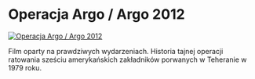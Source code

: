 Operacja Argo / Argo 2012 
=============
[![Operacja Argo / Argo 2012 ](http://vidos.pl/images/player.gif)](http://vidos.pl/operacja-argo-argo-2012)

 Film oparty na prawdziwych wydarzeniach. Historia tajnej operacji ratowania sześciu amerykańskich zakładników porwanych w Teheranie w 1979 roku.
